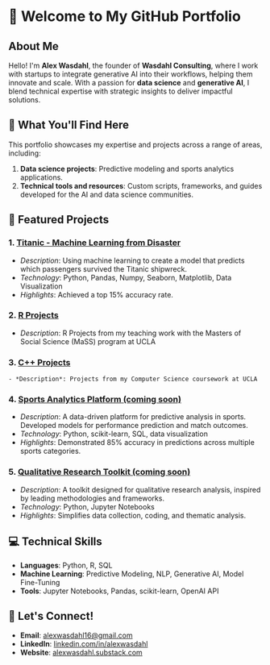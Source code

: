 # 👋 Welcome to My GitHub Portfolio

## About Me

Hello! I'm **Alex Wasdahl**, the founder of **Wasdahl Consulting**, where I work with startups to integrate generative AI into their workflows, helping them innovate and scale. With a passion for **data science** and **generative AI**, I blend technical expertise with strategic insights to deliver impactful solutions.

## 🔭 What You'll Find Here

This portfolio showcases my expertise and projects across a range of areas, including:
1. **Data science projects**: Predictive modeling and sports analytics applications.
2. **Technical tools and resources**: Custom scripts, frameworks, and guides developed for the AI and data science communities.

## 📂 Featured Projects

### 1. [Titanic - Machine Learning from Disaster](https://github.com/alex-wasdahl/titanic-prediction)
   - *Description*: Using machine learning to create a model that predicts which passengers survived the Titanic shipwreck.
   - *Technology*: Python, Pandas, Numpy, Seaborn, Matplotlib, Data Visualization
   - *Highlights*: Achieved a top 15% accuracy rate.

### 2. [R Projects](https://github.com/alex-wasdahl/mass-r-projects)
   - *Description*: R Projects from my teaching work with the Masters of Social Science (MaSS) program at UCLA

### 3. [C++ Projects](https://github.com/alex-wasdahl/c-projects)
    - *Description*: Projects from my Computer Science coursework at UCLA

### 4. [Sports Analytics Platform (coming soon)](link-to-repo)
   - *Description*: A data-driven platform for predictive analysis in sports. Developed models for performance prediction and match outcomes.
   - *Technology*: Python, scikit-learn, SQL, data visualization
   - *Highlights*: Demonstrated 85% accuracy in predictions across multiple sports categories.

### 5. [Qualitative Research Toolkit (coming soon)](link-to-repo)
   - *Description*: A toolkit designed for qualitative research analysis, inspired by leading methodologies and frameworks.
   - *Technology*: Python, Jupyter Notebooks
   - *Highlights*: Simplifies data collection, coding, and thematic analysis.

## 💻 Technical Skills

- **Languages**: Python, R, SQL
- **Machine Learning**: Predictive Modeling, NLP, Generative AI, Model Fine-Tuning
- **Tools**: Jupyter Notebooks, Pandas, scikit-learn, OpenAI API

## 🚀 Let's Connect!

- **Email**: alexwasdahl16@gmail.com
- **LinkedIn**: [linkedin.com/in/alexwasdahl](https://linkedin.com/in/alexwasdahl)
- **Website**: [alexwasdahl.substack.com](https://alexwasdahl.substack.com)

